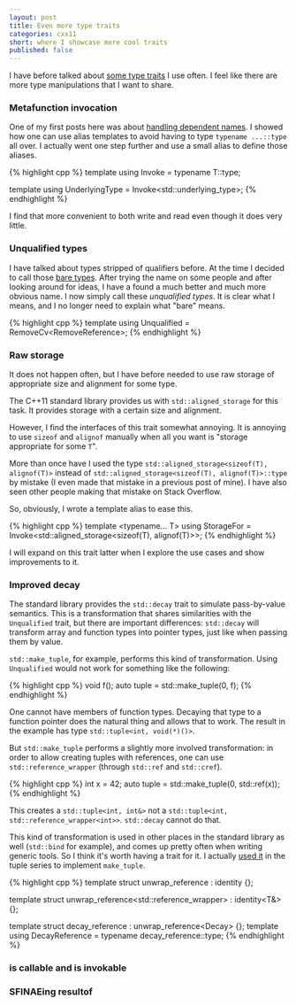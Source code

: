 ```yaml
---
layout: post
title: Even more type traits
categories: cxx11
short: where I showcase more cool traits
published: false
---
```


I have before talked about [some type traits][previous] I use often. I feel like
there are more type manipulations that I want to share.

 [previous]: /cxx11/2012/05/29/type-traits-galore.html#bare_types "Previously..."

### Metafunction invocation

One of my first posts here was about [handling dependent names]. I showed how
one can use alias templates to avoid having to type `typename ...::type` all
over. I actually went one step further and use a small alias to define those
aliases.

{% highlight cpp %}
template <typename T>
using Invoke = typename T::type;

template <typename T>
using UnderlyingType = Invoke<std::underlying_type<T>>;
{% endhighlight %}

I find that more convenient to both write and read even though it does very
little.

 [handling dependent names]: /cxx11/2012/05/27/dependent-names-bliss.html

### Unqualified types

I have talked about types stripped of qualifiers before. At the time I decided
to call those [bare types]. After trying the name on some people and after
looking around for ideas, I have a found a much better and much more obvious
name. I now simply call these *unqualified types*. It is clear what I means, and
I no longer need to explain what "bare" means.

{% highlight cpp %}
template <typename T>
using Unqualified = RemoveCv<RemoveReference<T>>;
{% endhighlight %}

 [bare types]: /cxx11/2012/05/29/type-traits-galore.html#bare_types

### Raw storage

It does not happen often, but I have before needed to use raw storage of
appropriate size and alignment for some type.

The C++11 standard library provides us with `std::aligned_storage` for this
task. It provides storage with a certain size and alignment.

However, I find the interfaces of this trait somewhat annoying. It is annoying
to use `sizeof` and `alignof` manually when all you want is "storage appropriate
for some `T`".

More than once have I used the type `std::aligned_storage<sizeof(T), alignof(T)>`
instead of `std::aligned_storage<sizeof(T), alignof(T)>::type` by mistake (I
even made that mistake in a previous post of mine). I have also seen other
people making that mistake on Stack Overflow.

So, obviously, I wrote a template alias to ease this.

{% highlight cpp %}
template <typename... T>
using StorageFor = Invoke<std::aligned_storage<sizeof(T), alignof(T)>>;
{% endhighlight %}

I will expand on this trait latter when I explore the use cases and show
improvements to it.

### Improved decay

The standard library provides the `std::decay` trait to simulate pass-by-value
semantics. This is a transformation that shares similarities with the
`Unqualified` trait, but there are important differences: `std::decay` will
transform array and function types into pointer types, just like when passing
them by value.

`std::make_tuple`, for example, performs this kind of transformation. Using
`Unqualified` would not work for something like the following:

{% highlight cpp %}
void f();
auto tuple = std::make_tuple(0, f);
{% endhighlight %}

One cannot have members of function types. Decaying that type to a function
pointer does the natural thing and allows that to work. The result in the
example has type `std::tuple<int, void(*)()>`.

But `std::make_tuple` performs a slightly more involved transformation: in order
to allow creating tuples with references, one can use `std::reference_wrapper`
(through `std::ref` and `std::cref`).

{% highlight cpp %}
int x = 42;
auto tuple = std::make_tuple(0, std::ref(x));
{% endhighlight %}

This creates a `std::tuple<int, int&>` not a `std::tuple<int, std::reference_wrapper<int>>`.
`std::decay` cannot do that.

This kind of transformation is used in other places in the standard library as
well (`std::bind` for example), and comes up pretty often when writing generic
tools. So I think it's worth having a trait for it. I actually [used it][tuple iv]
in the tuple series to implement `make_tuple`.

{% highlight cpp %}
template <typename T>
struct unwrap_reference
: identity<T> {};

template <typename T>
struct unwrap_reference<std::reference_wrapper<T>>
: identity<T&> {};

template <typename T>
struct decay_reference : unwrap_reference<Decay<T>> {};
template <typename T>
using DecayReference = typename decay_reference<T>::type;
{% endhighlight %}

 [tuple iv]: /cxx11/2013/02/18/optimal-tuple-iv.html

### is callable and is invokable
### SFINAEing resultof


